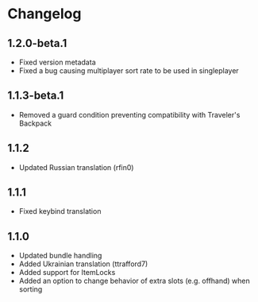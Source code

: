 # Changelog

## 1.2.0-beta.1

- Fixed version metadata
- Fixed a bug causing multiplayer sort rate to be used in singleplayer

## 1.1.3-beta.1

- Removed a guard condition preventing compatibility with Traveler's Backpack

## 1.1.2

- Updated Russian translation (rfin0)

## 1.1.1

- Fixed keybind translation

## 1.1.0

- Updated bundle handling
- Added Ukrainian translation (ttrafford7)
- Added support for ItemLocks
- Added an option to change behavior of extra slots (e.g. offhand) when sorting
